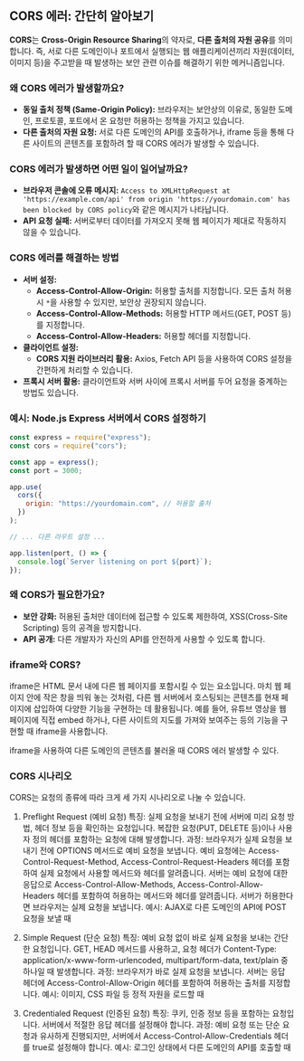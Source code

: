 ## CORS 에러: 간단히 알아보기

**CORS**는 **Cross-Origin Resource Sharing**의 약자로, **다른 출처의 자원 공유**를 의미합니다. 즉, 서로 다른 도메인이나 포트에서 실행되는 웹 애플리케이션끼리 자원(데이터, 이미지 등)을 주고받을 때 발생하는 보안 관련 이슈를 해결하기 위한 메커니즘입니다.

### 왜 CORS 에러가 발생할까요?

- **동일 출처 정책 (Same-Origin Policy):** 브라우저는 보안상의 이유로, 동일한 도메인, 프로토콜, 포트에서 온 요청만 허용하는 정책을 가지고 있습니다.
- **다른 출처의 자원 요청:** 서로 다른 도메인의 API를 호출하거나, iframe 등을 통해 다른 사이트의 콘텐츠를 포함하려 할 때 CORS 에러가 발생할 수 있습니다.

### CORS 에러가 발생하면 어떤 일이 일어날까요?

- **브라우저 콘솔에 오류 메시지:** `Access to XMLHttpRequest at 'https://example.com/api' from origin 'https://yourdomain.com' has been blocked by CORS policy`와 같은 메시지가 나타납니다.
- **API 요청 실패:** 서버로부터 데이터를 가져오지 못해 웹 페이지가 제대로 작동하지 않을 수 있습니다.

### CORS 에러를 해결하는 방법

- **서버 설정:**
  - **Access-Control-Allow-Origin:** 허용할 출처를 지정합니다. 모든 출처 허용 시 `*`을 사용할 수 있지만, 보안상 권장되지 않습니다.
  - **Access-Control-Allow-Methods:** 허용할 HTTP 메서드(GET, POST 등)를 지정합니다.
  - **Access-Control-Allow-Headers:** 허용할 헤더를 지정합니다.
- **클라이언트 설정:**
  - **CORS 지원 라이브러리 활용:** Axios, Fetch API 등을 사용하여 CORS 설정을 간편하게 처리할 수 있습니다.
- **프록시 서버 활용:** 클라이언트와 서버 사이에 프록시 서버를 두어 요청을 중계하는 방법도 있습니다.

### 예시: Node.js Express 서버에서 CORS 설정하기

```javascript
const express = require("express");
const cors = require("cors");

const app = express();
const port = 3000;

app.use(
  cors({
    origin: "https://yourdomain.com", // 허용할 출처
  })
);

// ... 다른 라우트 설정 ...

app.listen(port, () => {
  console.log(`Server listening on port ${port}`);
});
```

### 왜 CORS가 필요한가요?

- **보안 강화:** 허용된 출처만 데이터에 접근할 수 있도록 제한하여, XSS(Cross-Site Scripting) 등의 공격을 방지합니다.
- **API 공개:** 다른 개발자가 자신의 API를 안전하게 사용할 수 있도록 합니다.

### iframe와 CORS?

iframe은 HTML 문서 내에 다른 웹 페이지를 포함시킬 수 있는 요소입니다. 마치 웹 페이지 안에 작은 창을 띄워 놓는 것처럼, 다른 웹 서버에서 호스팅되는 콘텐츠를 현재 페이지에 삽입하여 다양한 기능을 구현하는 데 활용됩니다. 예를 들어, 유튜브 영상을 웹 페이지에 직접 embed 하거나, 다른 사이트의 지도를 가져와 보여주는 등의 기능을 구현할 때 iframe을 사용합니다.

iframe을 사용하여 다른 도메인의 콘텐츠를 불러올 때 CORS 에러 발생할 수 있다.

### CORS 시나리오

CORS는 요청의 종류에 따라 크게 세 가지 시나리오로 나눌 수 있습니다.

1. Preflight Request (예비 요청)
   특징:
   실제 요청을 보내기 전에 서버에 미리 요청 방법, 헤더 정보 등을 확인하는 요청입니다.
   복잡한 요청(PUT, DELETE 등)이나 사용자 정의 헤더를 포함하는 요청에 대해 발생합니다.
   과정:
   브라우저가 실제 요청을 보내기 전에 OPTIONS 메서드로 예비 요청을 보냅니다.
   예비 요청에는 Access-Control-Request-Method, Access-Control-Request-Headers 헤더를 포함하여 실제 요청에서 사용할 메서드와 헤더를 알려줍니다.
   서버는 예비 요청에 대한 응답으로 Access-Control-Allow-Methods, Access-Control-Allow-Headers 헤더를 포함하여 허용하는 메서드와 헤더를 알려줍니다.
   서버가 허용한다면 브라우저는 실제 요청을 보냅니다.
   예시:
   AJAX로 다른 도메인의 API에 POST 요청을 보낼 때

2. Simple Request (단순 요청)
   특징:
   예비 요청 없이 바로 실제 요청을 보내는 간단한 요청입니다.
   GET, HEAD 메서드를 사용하고, 요청 헤더가 Content-Type: application/x-www-form-urlencoded, multipart/form-data, text/plain 중 하나일 때 발생합니다.
   과정:
   브라우저가 바로 실제 요청을 보냅니다.
   서버는 응답 헤더에 Access-Control-Allow-Origin 헤더를 포함하여 허용하는 출처를 지정합니다.
   예시:
   이미지, CSS 파일 등 정적 자원을 로드할 때

3. Credentialed Request (인증된 요청)
   특징:
   쿠키, 인증 정보 등을 포함하는 요청입니다.
   서버에서 적절한 응답 헤더를 설정해야 합니다.
   과정:
   예비 요청 또는 단순 요청과 유사하게 진행되지만, 서버에서 Access-Control-Allow-Credentials 헤더를 true로 설정해야 합니다.
   예시:
   로그인 상태에서 다른 도메인의 API를 호출할 때

